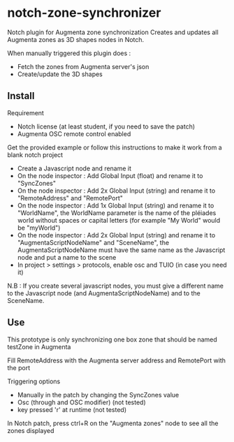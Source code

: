 # notch-zone-synchronizer
Notch plugin for Augmenta zone synchronization
Creates and updates all Augmenta zones as 3D shapes nodes in Notch.

When manually triggered this plugin does :
- Fetch the zones from Augmenta server's json
- Create/update the 3D shapes

## Install

Requirement
- Notch license (at least student, if you need to save the patch)
- Augmenta OSC remote control enabled

Get the provided example or follow this instructions to make it work from a blank notch project 

- Create a Javascript node and rename it
- On the node inspector : Add Global Input (float) and rename it to "SyncZones"
- On the node inspector : Add 2x Global Input (string) and rename it to "RemoteAddress" and "RemotePort"
- On the node inspector : Add 1x Global Input (string) and rename it to "WorldName", the WorldName parameter is the name of the pléiades world without spaces or capital letters (for example "My World" would be "myWorld")
- On the node inspector : Add 2x Global Input (string) and rename it to "AugmentaScriptNodeName" and "SceneName", the AugmentaScriptNodeName must have the same name as the Javascript node and put a name to the scene
- In project > settings > protocols, enable osc and TUIO (in case you need it)

N.B : If you create several javascript nodes, you must give a different name to the Javascript node (and AugmentaScriptNodeName) and to the SceneName.

## Use

This prototype is only synchronizing one box zone that should be named testZone in Augmenta

Fill RemoteAddress with the Augmenta server address and RemotePort with the port

Triggering options
- Manually in the patch by changing the SyncZones value
- Osc (through and OSC modifier) (not tested)
- key pressed 'r' at runtime (not tested)

In Notch patch, press ctrl+R on the "Augmenta zones" node to see all the zones displayed 